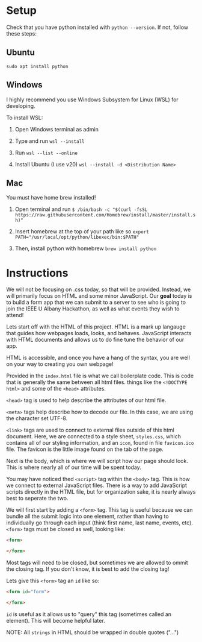 # Setup
Check that you have python installed with `python --version`. If not, follow these steps:

## Ubuntu

`sudo apt install python`

## Windows

I highly recommend you use Windows Subsystem for Linux (WSL) for developing. 

To install WSL:

1. Open Windows terminal as admin

2. Type and run `wsl --install`

3. Run `wsl --list --online`

4. Install Ubuntu (I use v20) `wsl --install -d <Distribution Name>`

## Mac

You must have home brew installed!

1. Open terminal and run `$ /bin/bash -c "$(curl -fsSL https://raw.githubusercontent.com/Homebrew/install/master/install.sh)"`

2. Insert homebrew at the top of your path like so `export PATH="/usr/local/opt/python/libexec/bin:$PATH"`

3. Then, install python with homebrew `brew install python`

# Instructions

We will not be focusing on .css today, so that will be provided. Instead, we will primarily focus on HTML and some minor JavaScript. Our **goal** today is to build a form app that we can submit to a server to see who is going to join the IEEE U Albany Hackathon, as well as what events they wish to attend!

Lets start off with the HTML of this project. HTML is a mark up langauge that guides how webpages loads, looks, and behaves. JavaScript interacts with HTML documents and allows us to do fine tune the behavior of our app.

HTML is accessible, and once you have a hang of the syntax, you are well on your way to creating you own webpage!

Provided in the `index.html` file is what we call boilerplate code. This is code that is generally the same between all html files. things like the `<!DOCTYPE html>` and some of the `<head>` attributes.

`<head>` tag is used to help describe the attributes of our html file. 

`<meta>` tags help describe how to decode our file. In this case, we are using the character set UTF-8.

`<link>` tags are used to connect to external files outside of this html document. Here, we are connected to a style sheet, `styles.css`, which contains all of our styling information, and an `icon`, found in file `favicon.ico` file. The favicon is the little image found on the tab of the page. 

Next is the body, which is where we will script how our page should look. This is where nearly all of our time will be spent today. 

You may have noticed thed `<script>` tag within the `<body>` tag. This is how we connect to external JavaScript files. There is a way to add JavaScript scripts directly in the HTML file, but for organization sake, it is nearly always best to seperate the two.

We will first start by adding a `<form>` tag. This tag is useful because we can bundle all the submit logic into one element, rather than having to individually go through each input (think first name, last name, events, etc). `<form>` tags must be closed as well, looking like:

```html
<form>

</form>
```

Most tags will need to be closed, but sometimes we are allowed to ommit the closing tag. If you don't know, it is best to add the closing tag!

Lets give this `<form>` tag an `id` like so:

```html
<form id="form">

</form>
```

`id` is useful as it allows us to "query" this tag (sometimes called an element). This will become helpful later. 

NOTE: All `strings` in HTML should be wrapped in double quotes ("...")
